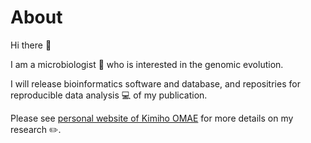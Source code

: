 # About

Hi there 👋

I am a microbiologist :microscope: who is interested in the genomic evolution.

I will release bioinformatics software and database, and repositries for reproducible data analysis :computer: of my publication.

Please see [personal website of Kimiho OMAE](https://0mae.github.io/0mae/) for more details on my research :pencil2:.

<!--
**0mae/0mae** is a ✨ _special_ ✨ repository because its `README.md` (this file) appears on your GitHub profile.

Here are some ideas to get you started:

- 🔭 I’m currently working on ...
- 🌱 I’m currently learning ...
- 👯 I’m looking to collaborate on ...
- 🤔 I’m looking for help with ...
- 💬 Ask me about ...
- 📫 How to reach me: ...
- 😄 Pronouns: ...
- ⚡ Fun fact: ...
-->

